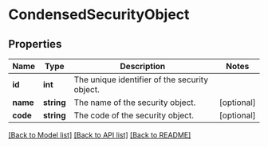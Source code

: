 # CondensedSecurityObject

## Properties
Name | Type | Description | Notes
------------ | ------------- | ------------- | -------------
**id** | **int** | The unique identifier of the security object. | 
**name** | **string** | The name of the security object. | [optional] 
**code** | **string** | The code of the security object. | [optional] 

[[Back to Model list]](../README.md#documentation-for-models) [[Back to API list]](../README.md#documentation-for-api-endpoints) [[Back to README]](../README.md)


